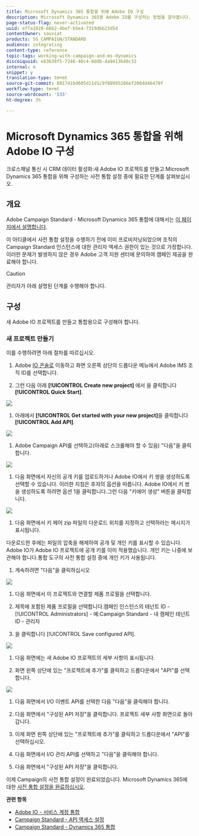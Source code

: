 ```yaml
---
title: Microsoft Dynamics 365 통합을 위해 Adobe IO 구성
description: Microsoft Dynamics 365용 Adobe IO를 구성하는 방법을 알아봅니다.
page-status-flag: never-activated
uuid: effa1028-66b2-4bef-b5e4-7319dbb23d5d
contentOwner: sauviat
products: SG_CAMPAIGN/STANDARD
audience: integrating
content-type: reference
topic-tags: working-with-campaign-and-ms-dynamics
discoiquuid: eb3639f5-7246-46c4-8ddb-da9413b40c32
internal: n
snippet: y
translation-type: tm+mt
source-git-commit: 801741bd605d11d1c9f88995286ef206dd46470f
workflow-type: tm+mt
source-wordcount: '533'
ht-degree: 3%

---
```



# Microsoft Dynamics 365 통합을 위해 Adobe IO 구성

크로스채널 통신 시 CRM 데이터 활성화:새 Adobe IO 프로젝트를 만들고 Microsoft Dynamics 365 통합을 위해 구성하는 사전 통합 설정 중에 필요한 단계를 살펴보십시오.

## 개요

Adobe Campaign Standard - Microsoft Dynamics 365 통합에 대해서는 [이 페이지에서 설명합니다](../../integrating/using/working-with-campaign-standard-and-microsoft-dynamics-365.md).

이 아티클에서 사전 통합 설정을 수행하기 전에 이미 프로비저닝되었으며 조직의 Campaign Standard 인스턴스에 대한 관리자 액세스 권한이 있는 것으로 가정합니다.  이러한 문제가 발생하지 않은 경우 Adobe 고객 지원 센터에 문의하여 캠페인 제공을 완료해야 합니다.

>[!CAUTION]
>
>관리자가 아래 설명된 단계를 수행해야 합니다.

## 구성

새 Adobe IO 프로젝트를 만들고 통합용으로 구성해야 합니다.

### 새 프로젝트 만들기

이를 수행하려면 아래 절차를 따르십시오.

1. Adobe [IO 콘솔로](https://console.adobe.io/home#) 이동하고 화면 오른쪽 상단의 드롭다운 메뉴에서 Adobe IMS 조직 ID를 선택합니다.

1. 그런 다음 아래 **[!UICONTROL Create new project]** 에서 을 클릭합니다 **[!UICONTROL Quick Start]**.

![](assets/adobeIO1.png)

1. 아래에서 **[!UICONTROL Get started with your new project]**&#x200B;을 클릭합니다 **[!UICONTROL Add API]**.

![](assets/adobeIO2.png)

1. Adobe Campaign API를 선택하고(아래로 스크롤해야 할 수 있음) &quot;다음&quot;을 클릭합니다.

![](assets/adobeIO3.png)

1. 다음 화면에서 자신의 공개 키를 업로드하거나 Adobe IO에서 키 쌍을 생성하도록 선택할 수 있습니다. 이러한 지침은 후자의 옵션을 따릅니다. Adobe IO에서 키 쌍을 생성하도록 하려면 옵션 1을 클릭합니다.그런 다음 &quot;키에어 생성&quot; 버튼을 클릭합니다.

![](assets/adobeIO4.png)

1. 다음 화면에서 키 페어 zip 파일의 다운로드 위치를 지정하고 선택하라는 메시지가 표시됩니다.

다운로드한 후에는 파일의 압축을 해제하여 공개 및 개인 키를 표시할 수 있습니다. Adobe IO가 Adobe IO 프로젝트에 공개 키를 이미 적용했습니다. 개인 키는 나중에 보관해야 합니다.통합 도구의 사전 통합 설정 중에 개인 키가 사용됩니다.

1. 계속하려면 &quot;다음&quot;을 클릭하십시오

![](assets/adobeIO5.png)

1. 다음 화면에서 이 프로젝트와 연결할 제품 프로필을 선택합니다.

1. 제목에 포함된 제품 프로필을 선택합니다.캠페인 인스턴스의 테넌트 ID - [!UICONTROL Administrators] - 예:Campaign Standard - 내 캠페인 테넌트 ID - 관리자

1. 을 클릭합니다 [!UICONTROL Save configured API].

![](assets/adobeIO6.png)

1. 다음 화면에는 새 Adobe IO 프로젝트의 세부 사항이 표시됩니다.

1. 화면 왼쪽 상단에 있는 &quot;프로젝트에 추가&quot;를 클릭하고 드롭다운에서 &quot;API&quot;를 선택합니다.

![](assets/adobeIO7.png)

1. 다음 화면에서 I/O 이벤트 API를 선택한 다음 &quot;다음&quot;을 클릭해야 합니다.

1. 다음 화면에서 &quot;구성된 API 저장&quot;을 클릭합니다.  프로젝트 세부 사항 화면으로 돌아갑니다.

1. 이제 화면 왼쪽 상단에 있는 &quot;프로젝트에 추가&quot;를 클릭하고 드롭다운에서 &quot;API&quot;를 선택하십시오.

1. 다음 화면에서 I/O 관리 API를 선택하고 &quot;다음&quot;을 클릭해야 합니다.

1. 다음 화면에서 &quot;구성된 API 저장&quot;을 클릭합니다.

이제 Campaign의 사전 통합 설정이 완료되었습니다.  Microsoft Dynamics 365에 대한 [사전 통합 설정을 완료하십시오](../../integrating/using/configure-microsoft-dynamics-365-for-campaign-integration.md).

**관련 항목**

* [Adobe IO - 서비스 계정 통합](https://www.adobe.io/authentication/auth-methods.html#!AdobeDocs/adobeio-auth/master/AuthenticationOverview/ServiceAccountIntegration.md)
* [Campaign Standard - API 액세스 설정](https://docs.campaign.adobe.com/doc/standard/en/api/ACS_API.html#setting-up-api-access)
* [Campaign Standard - Dynamics 365 통합](../../integrating/using/configure-microsoft-dynamics-365-for-campaign-integration.md)